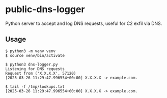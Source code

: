 # public-dns-logger
Python server to accept and log DNS requests, useful for C2 exfil via DNS.

## Usage
```
$ python3 -m venv venv
$ source venv/bin/activate

$ python3 dns-logger.py
Listening for DNS requests
Request from ('X.X.X.X', 57120)
[2025-03-26 11:29:47.996554+00:00] X.X.X.X -> example.com.

$ tail -f /tmp/lookups.txt
[2025-03-26 11:29:47.996554+00:00] X.X.X.X -> example.com.
```
